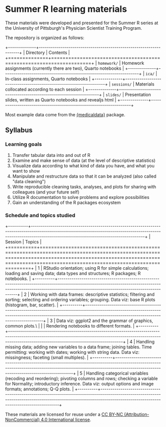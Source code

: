 # Summer R learning materials

These materials were developed and presented for the Summer R series at the University of Pittsburgh's Physician Scientist Training Program.

The repository is organized as follows:

+--------------+--------------------------------------------------------------------+
| Directory    | Contents                                                           |
+==============+====================================================================+
| `homework/`  | Homework assignments (currently there are two), Quarto notebooks   |
+--------------+--------------------------------------------------------------------+
| `ica/`       | In-class assignments, Quarto notebooks                             |
+--------------+--------------------------------------------------------------------+
| `sessions/`  | Materials collocated according to each session                     |
+--------------+--------------------------------------------------------------------+
| `slides/`    | Presentation slides, written as Quarto notebooks and revealjs html |
+--------------+--------------------------------------------------------------------+

Most example data come from the [{medicaldata}](https://higgi13425.github.io/medicaldata/) package.

## Syllabus

### Learning goals

1.  Transfer tabular data into and out of R
2.  Examine and make sense of data (at the level of descriptive statistics)
3.  Visualize data according to what kind of data you have, and what you want to show
4.  Manipulate and restructure data so that it can be analyzed (also called "data cleaning")
5.  Write reproducible cleaning tasks, analyses, and plots for sharing with colleagues (and your future self)
6.  Utilize R documentation to solve problems and explore possibilities
7.  Gain an understanding of the R packages ecosystem

### Schedule and topics studied

+----------+---------------------------------------------------------------------------------------------------------------------------------------------------------------------------------------------------------------------+
| Session  | Topics                                                                                                                                                                                                              |
+==========+=====================================================================================================================================================================================================================+
| 1        | RStudio orientation; using R for simple calculations; loading and saving data; data types and structures; R packages; R notebooks.                                                                                  |
+----------+---------------------------------------------------------------------------------------------------------------------------------------------------------------------------------------------------------------------+
| 2        | Working with data frames: descriptive statistics; filtering and sorting; selecting and ordering variables; grouping. Data viz: base R plots (histogram, bar, scatter).                                              |
+----------+---------------------------------------------------------------------------------------------------------------------------------------------------------------------------------------------------------------------+
| 3        | Data viz: ggplot2 and the grammar of graphics, common plots.\                                                                                                                                                       |
|          | Rendering notebooks to different formats.                                                                                                                                                                           |
+----------+---------------------------------------------------------------------------------------------------------------------------------------------------------------------------------------------------------------------+
| 4        | Handling missing data; adding new variables to a data frame; joining tables. Time permitting: working with dates; working with string data. Data viz: missingness; faceting (small multiples).                      |
+----------+---------------------------------------------------------------------------------------------------------------------------------------------------------------------------------------------------------------------+
| 5        | Handling categorical variables (recoding and reordering); pivoting columns and rows; checking a variable for Normality; introductory inference. Data viz: output options and image formats; annotations; Q-Q plots. |
+----------+---------------------------------------------------------------------------------------------------------------------------------------------------------------------------------------------------------------------+

These materials are licensed for reuse under a [CC BY-NC (Attribution-NonCommercial) 4.0 International license](https://creativecommons.org/licenses/by-nc/4.0/).
